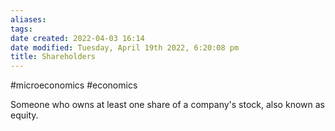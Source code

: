 ```yaml
---
aliases: 
tags: 
date created: 2022-04-03 16:14
date modified: Tuesday, April 19th 2022, 6:20:08 pm
title: Shareholders
---
```


#microeconomics #economics

Someone who owns at least one share of a company's stock, also known as equity.
